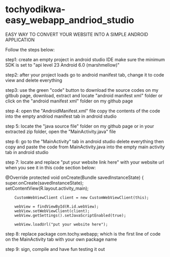 # tochyodikwa-easy_webapp_andriod_studio

EASY WAY TO CONVERT YOUR WEBSITE INTO A SIMPLE ANDROID APPLICATION 

Follow the steps below: 

step1: create an empty project in android studio IDE make sure the minimum SDK is set to "api level 23 Android 6.0 (marshmellow)"

step2: after your project loads go to android manifest tab, change it to code view and delete everything

step3: use the green "code" button to download the source codes on my gitbub page, download, extract and locate "android manifest xml" folder or click on the "android manifest xml" folder on my github page

step 4: open the "AndroidManifest.xml" file copy the contents of the code into the empty andriod manifest tab in android studio

step 5: locate the "java source file" folder on my github page or in your extracted zip folder, open the "MainActivity.java" file

step 6: go to the "MainActivity" tab in android studio delete everything then copy and paste the code from MainActivity.java into the empty main activity tab in android studio

step 7: locate and replace "put your website link here" with your website url when you see it in this code section below:


   @Override
    protected void onCreate(Bundle savedInstanceState) {
        super.onCreate(savedInstanceState);
        setContentView(R.layout.activity_main);

        CustomWebViewClient client = new CustomWebViewClient(this);

        webView = findViewById(R.id.webView);
        webView.setWebViewClient(client);
        webView.getSettings().setJavaScriptEnabled(true);

        webView.loadUrl("put your website here");

step 8: replace package com.tochy.webapp; which is the first line of code on the MainActivity tab with your own package name

step 9: sign, compile and have fun testing it out
